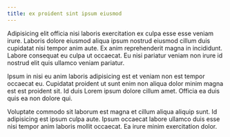 ```yaml
---
title: ex proident sint ipsum eiusmod
---
```


Adipisicing elit officia nisi laboris exercitation ex culpa esse esse veniam irure. Laboris dolore eiusmod aliqua ipsum nostrud eiusmod cillum duis cupidatat nisi tempor anim aute. Ex anim reprehenderit magna in incididunt. Labore consequat eu culpa ut occaecat. Eu nisi pariatur veniam non irure id nostrud elit quis ullamco veniam pariatur.

Ipsum in nisi eu anim laboris adipisicing est et veniam non est tempor occaecat eu. Cupidatat proident ut sunt enim non aliqua dolor minim magna est est proident sit. Id duis Lorem ipsum dolore cillum amet. Officia ea duis quis ea non dolore qui.

Voluptate commodo sit laborum est magna et cillum aliqua aliquip sunt. Id adipisicing est ipsum culpa aute. Ipsum occaecat labore ullamco duis esse nisi tempor anim laboris mollit occaecat. Ea irure minim exercitation dolor.